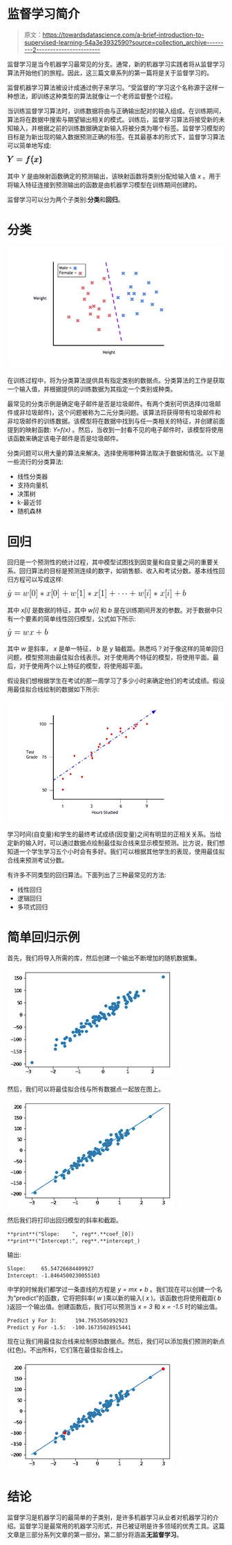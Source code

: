 # 监督学习简介

> 原文：<https://towardsdatascience.com/a-brief-introduction-to-supervised-learning-54a3e3932590?source=collection_archive---------2----------------------->

监督学习是当今机器学习最常见的分支。通常，新的机器学习实践者将从监督学习算法开始他们的旅程。因此，这三篇文章系列的第一篇将是关于监督学习的。

监督机器学习算法被设计成通过例子来学习。“受监督的”学习这个名称源于这样一种想法，即训练这种类型的算法就像让一个老师监督整个过程。

当训练监督学习算法时，训练数据将由与正确输出配对的输入组成。在训练期间，算法将在数据中搜索与期望输出相关的模式。训练后，监督学习算法将接受新的未知输入，并根据之前的训练数据确定新输入将被分类为哪个标签。监督学习模型的目标是为新出现的输入数据预测正确的标签。在其最基本的形式下，监督学习算法可以简单地写成:

![](img/47409c304c75136eb00d443f36c1438c.png)

其中 *Y* 是由映射函数确定的预测输出，该映射函数将类别分配给输入值 *x* 。用于将输入特征连接到预测输出的函数是由机器学习模型在训练期间创建的。

监督学习可以分为两个子类别:**分类**和**回归**。

# **分类**

![](img/520897b8f4da7a178581c6d218c6e59a.png)

在训练过程中，将为分类算法提供具有指定类别的数据点。分类算法的工作是获取一个输入值，并根据提供的训练数据为其指定一个类别或种类。

最常见的分类示例是确定电子邮件是否是垃圾邮件。有两个类别可供选择(垃圾邮件或非垃圾邮件)，这个问题被称为二元分类问题。该算法将获得带有垃圾邮件和非垃圾邮件的训练数据。该模型将在数据中找到与任一类相关的特征，并创建前面提到的映射函数: *Y=f(x)* 。然后，当收到一封看不见的电子邮件时，该模型将使用该函数来确定该电子邮件是否是垃圾邮件。

分类问题可以用大量的算法来解决。选择使用哪种算法取决于数据和情况。以下是一些流行的分类算法:

*   线性分类器
*   支持向量机
*   决策树
*   k-最近邻
*   随机森林

# 回归

回归是一个预测性的统计过程，其中模型试图找到因变量和自变量之间的重要关系。回归算法的目标是预测连续的数字，如销售额、收入和考试分数。基本线性回归方程可以写成这样:

![](img/73f5c549d2530d176b936ffe62b5946a.png)

其中 *x[i]* 是数据的特征，其中 *w[i]* 和 *b* 是在训练期间开发的参数。对于数据中只有一个要素的简单线性回归模型，公式如下所示:

![](img/dbacbf66c39e0b2ebb0ab09150fdc64d.png)

其中 *w* 是斜率， *x* 是单一特征， *b* 是 y 轴截距。熟悉吗？对于像这样的简单回归问题，模型预测由最佳拟合线表示。对于使用两个特征的模型，将使用平面。最后，对于使用两个以上特征的模型，将使用超平面。

假设我们想根据学生在考试的那一周学习了多少小时来确定他们的考试成绩。假设用最佳拟合线绘制的数据如下所示:

![](img/be487f9d7c9bece652f238623e5200b3.png)

学习时间(自变量)和学生的最终考试成绩(因变量)之间有明显的正相关关系。当给定新的输入时，可以通过数据点绘制最佳拟合线来显示模型预测。比方说，我们想知道一个学生学习五个小时会有多好。我们可以根据其他学生的表现，使用最佳拟合线来预测考试分数。

有许多不同类型的回归算法。下面列出了三种最常见的方法:

*   线性回归
*   逻辑回归
*   多项式回归

# 简单回归示例

首先，我们将导入所需的库，然后创建一个输出不断增加的随机数据集。

![](img/587c9c40957201ac210e9f2fd39dcb50.png)

然后，我们可以将最佳拟合线与所有数据点一起放在图上。

![](img/a499085eb307c9931474b217bd2c301f.png)

然后我们将打印出回归模型的斜率和截距。

```
**print**("Slope:    ", reg**.**coef_[0])
**print**("Intercept:", reg**.**intercept_)
```

输出:

```
Slope:     65.54726684409927
Intercept: -1.8464500230055103
```

中学的时候我们都学过一条直线的方程是 *y = mx + b* 。我们现在可以创建一个名为“predict”的函数，它将把斜率( *w* )乘以新的输入( *x* )。该函数也将使用截距( *b* )返回一个输出值。创建函数后，我们可以预测当 *x = 3* 和 *x = -1.5* 时的输出值。

```
Predict y For 3:      194.7953505092923
Predict y For -1.5:  -100.16735028915441
```

现在让我们用最佳拟合线来绘制原始数据点。然后，我们可以添加我们预测的新点(红色)。不出所料，它们落在最佳拟合线上。

![](img/b4502f58f1d46ffaa184cd1485ec1ea6.png)

# 结论

监督学习是机器学习的最简单的子类别，是许多机器学习从业者对机器学习的介绍。监督学习是最常用的机器学习形式，并已被证明是许多领域的优秀工具。这篇文章是三部分系列文章的第一部分。第二部分将涵盖**无监督学习**。